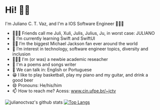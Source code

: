 
# Hi! 👋🏾

I'm Juliano C. T. Vaz, and I'm a IOS Software Engineer 👨🏾‍💻
- 🤷🏾‍♂️ Friends call me Juli, Xuli, Julis, Julius, Ju, in worst case: JULIANO
- 🚀 I’m currently learning Swift and SwiftUI
- 🕺🏾 I’m the biggest Michael Jackson fan ever around the world
- 💬 I’m interest in technology, software engineer topics, diversity and inclusion
- 👨🏾‍🔬 I'm (or was) a newbie academic reseacher
- 💜 I'm a poems and songs writer
- 📣 We can talk in: English or Portuguese
- 😁 I like to play basketball, play my piano and my guitar, and drink a good beer 
- 😄 Pronouns: He/his/him
- 📫 How to reach me? Acess: www.cin.ufpe.br/~jctv 



<!--
### Hi there 👋
**julianoctvaz/julianoctvaz** is a ✨ _special_ ✨ repository because its `README.md` (this file) appears on your GitHub profile.

Here are some ideas to get you started:

- 🔭 I’m currently working on ...
- 🌱 I’m currently learning ...
- 👯 I’m looking to collaborate on ...
- 🤔 I’m looking for help with ...
- 💬 Ask me about ...


-->


![julianoctvaz's github stats](https://github-readme-stats.vercel.app/api?username=julianoctvaz&theme=dracula&show_icons=true&count_private=true)  [![Top Langs](https://github-readme-stats.vercel.app/api/top-langs/?username=julianoctvaz&layout=compact&theme=dracula&langs_count=6)](https://github.com/anuraghazra/github-readme-stats) 
